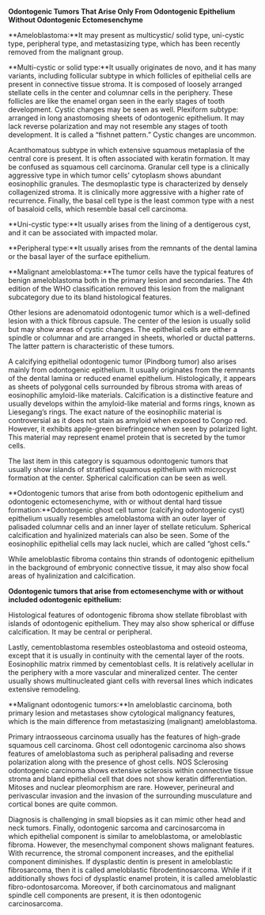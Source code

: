 **Odontogenic Tumors That Arise Only From Odontogenic Epithelium Without Odontogenic Ectomesenchyme**

**Ameloblastoma:**It may present as multicystic/ solid type, uni-cystic type, peripheral type, and metastasizing type, which has been recently removed from the malignant group.

**Multi-cystic or solid type:**It usually originates de novo, and it has many variants, including follicular subtype in which follicles of epithelial cells are present in connective tissue stroma. It is composed of loosely arranged stellate cells in the center and columnar cells in the periphery. These follicles are like the enamel organ seen in the early stages of tooth development. Cystic changes may be seen as well. Plexiform subtype: arranged in long anastomosing sheets of odontogenic epithelium. It may lack reverse polarization and may not resemble any stages of tooth development. It is called a “fishnet pattern.” Cystic changes are uncommon.

Acanthomatous subtype in which extensive squamous metaplasia of the central core is present. It is often associated with keratin formation. It may be confused as squamous cell carcinoma. Granular cell type is a clinically aggressive type in which tumor cells' cytoplasm shows abundant eosinophilic granules. The desmoplastic type is characterized by densely collagenized stroma. It is clinically more aggressive with a higher rate of recurrence. Finally, the basal cell type is the least common type with a nest of basaloid cells, which resemble basal cell carcinoma.

**Uni-cystic type:**It usually arises from the lining of a dentigerous cyst, and it can be associated with impacted molar.

**Peripheral type:**It usually arises from the remnants of the dental lamina or the basal layer of the surface epithelium.

**Malignant ameloblastoma:**The tumor cells have the typical features of benign ameloblastoma both in the primary lesion and secondaries. The 4th edition of the WHO classification removed this lesion from the malignant subcategory due to its bland histological features.

Other lesions are adenomatoid odontogenic tumor which is a well-defined lesion with a thick fibrous capsule. The center of the lesion is usually solid but may show areas of cystic changes. The epithelial cells are either a spindle or columnar and are arranged in sheets, whorled or ductal patterns. The latter pattern is characteristic of these tumors.

A calcifying epithelial odontogenic tumor (Pindborg tumor) also arises mainly from odontogenic epithelium. It usually originates from the remnants of the dental lamina or reduced enamel epithelium. Histologically, it appears as sheets of polygonal cells surrounded by fibrous stroma with areas of eosinophilic amyloid-like materials. Calcification is a distinctive feature and usually develops within the amyloid-like material and forms rings, known as Liesegang’s rings. The exact nature of the eosinophilic material is controversial as it does not stain as amyloid when exposed to Congo red. However, it exhibits apple-green birefringence when seen by polarized light. This material may represent enamel protein that is secreted by the tumor cells.

The last item in this category is squamous odontogenic tumors that usually show islands of stratified squamous epithelium with microcyst formation at the center. Spherical calcification can be seen as well.

**Odontogenic tumors that arise from both odontogenic epithelium and odontogenic ectomesenchyme, with or without dental hard tissue formation:**Odontogenic ghost cell tumor (calcifying odontogenic cyst) epithelium usually resembles ameloblastoma with an outer layer of palisaded columnar cells and an inner layer of stellate reticulum. Spherical calcification and hyalinized materials can also be seen. Some of the eosinophilic epithelial cells may lack nuclei, which are called “ghost cells.”

While ameloblastic fibroma contains thin strands of odontogenic epithelium in the background of embryonic connective tissue, it may also show focal areas of hyalinization and calcification.

**Odontogenic tumors that arise from ectomesenchyme with or without included odontogenic epithelium:**

Histological features of odontogenic fibroma show stellate fibroblast with islands of odontogenic epithelium. They may also show spherical or diffuse calcification. It may be central or peripheral.

Lastly, cementoblastoma resembles osteoblastoma and osteoid osteoma, except that it is usually in continuity with the cemental layer of the roots. Eosinophilic matrix rimmed by cementoblast cells. It is relatively acellular in the periphery with a more vascular and mineralized center. The center usually shows multinucleated giant cells with reversal lines which indicates extensive remodeling.

**Malignant odontogenic tumors:**In ameloblastic carcinoma, both primary lesion and metastases show cytological malignancy features, which is the main difference from metastasizing (malignant) ameloblastoma.

Primary intraosseous carcinoma usually has the features of high-grade squamous cell carcinoma. Ghost cell odontogenic carcinoma also shows features of ameloblastoma such as peripheral palisading and reverse polarization along with the presence of ghost cells. NOS Sclerosing odontogenic carcinoma shows extensive sclerosis within connective tissue stroma and bland epithelial cell that does not show keratin differentiation. Mitoses and nuclear pleomorphism are rare. However, perineural and perivascular invasion and the invasion of the surrounding musculature and cortical bones are quite common.

Diagnosis is challenging in small biopsies as it can mimic other head and neck tumors. Finally, odontogenic sarcoma and carcinosarcoma in which epithelial component is similar to ameloblastoma, or ameloblastic fibroma. However, the mesenchymal component shows malignant features. With recurrence, the stromal component increases, and the epithelial component diminishes. If dysplastic dentin is present in ameloblastic fibrosarcoma, then it is called ameloblastic fibrodentinosarcoma. While if it additionally shows foci of dysplastic enamel protein, it is called ameloblastic fibro-odontosarcoma. Moreover, if both carcinomatous and malignant spindle cell components are present, it is then odontogenic carcinosarcoma.